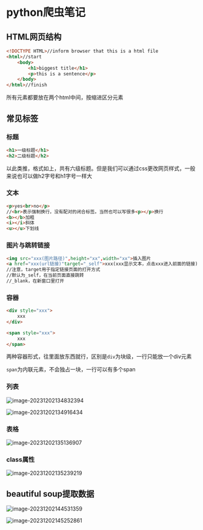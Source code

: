 # python爬虫笔记



## HTML网页结构

```html
<!DOCTYPE HTML>//inform browser that this is a html file
<html>//start
    <body>
        <h1>biggest title</h1>
        <p>this is a sentence</p>
    </body>
</html>//finish
```

所有元素都要放在两个html中间，按缩进区分元素



## 常见标签

### 标题

```html
<h1>一级标题</h1>
<h2>二级标题</h2>
```

以此类推，格式如上，共有六级标题。但是我们可以通过css更改网页样式，一般来说也可以做h2字号和h1字号一样大

### 文本

```html
<p>yes<br>no</p>
//<br>表示强制换行，没有配对的闭合标签。当然也可以写很多<p></p>换行
<b></b>加粗
<i></i>斜体
<u></u>下划线
```

### 图片与跳转链接

```html
<img src="xxx(图片路径)",height="xx",width="xx">插入图片
<a href="xxx(url链接)"target="_self">xxx(xxx显示文本，点击xxx进入前面的链接)</a>
//注意，target用于指定链接页面的打开方式
//默认为_self，在当前页面直接跳转
//_blank，在新窗口里打开
```

### 容器

```html
<div style="xxx">
    xxx
</div>

<span style="xxx">
    xxx
</span>
```

两种容器形式，往里面放东西就行，区别是`div`为块级，一行只能放一个div元素

`span`为内联元素，不会独占一块，一行可以有多个span

### 列表

![image-20231202134832394](C:\Users\Sandiverse\AppData\Roaming\Typora\typora-user-images\image-20231202134832394.png)

![image-20231202134916434](C:\Users\Sandiverse\AppData\Roaming\Typora\typora-user-images\image-20231202134916434.png)



### 表格

![image-20231202135136907](C:\Users\Sandiverse\AppData\Roaming\Typora\typora-user-images\image-20231202135136907.png)



### class属性

![image-20231202135239219](C:\Users\Sandiverse\AppData\Roaming\Typora\typora-user-images\image-20231202135239219.png)





## beautiful soup提取数据

![image-20231202144531359](C:\Users\Sandiverse\AppData\Roaming\Typora\typora-user-images\image-20231202144531359.png)

![image-20231202145252861](C:\Users\Sandiverse\AppData\Roaming\Typora\typora-user-images\image-20231202145252861.png)